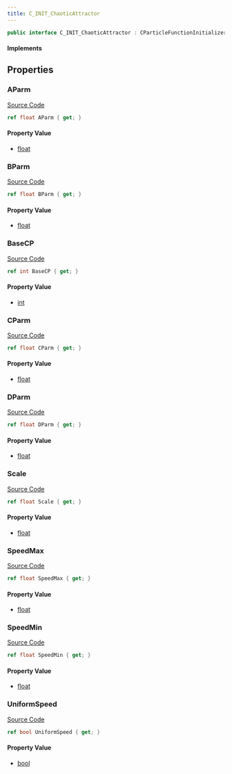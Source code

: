 ```yaml
---
title: C_INIT_ChaoticAttractor
---
```


```csharp
public interface C_INIT_ChaoticAttractor : CParticleFunctionInitializer, CParticleFunction, ISchemaClass<CParticleFunction>, ISchemaClass<CParticleFunctionInitializer>, ISchemaClass<C_INIT_ChaoticAttractor>, ISchemaField, ISchemaClass, INativeHandle
```

#### Implements

## Properties

### AParm

[Source Code](https://github.com/swiftly-solution/swiftlys2/blob/beta/managed/src/SwiftlyS2.Generated/Schemas/Interfaces/C_INIT_ChaoticAttractor.cs#L16)

```csharp
ref float AParm { get; }
```

#### Property Value

- [float](https://learn.microsoft.com/dotnet/api/system.single)

### BParm

[Source Code](https://github.com/swiftly-solution/swiftlys2/blob/beta/managed/src/SwiftlyS2.Generated/Schemas/Interfaces/C_INIT_ChaoticAttractor.cs#L18)

```csharp
ref float BParm { get; }
```

#### Property Value

- [float](https://learn.microsoft.com/dotnet/api/system.single)

### BaseCP

[Source Code](https://github.com/swiftly-solution/swiftlys2/blob/beta/managed/src/SwiftlyS2.Generated/Schemas/Interfaces/C_INIT_ChaoticAttractor.cs#L30)

```csharp
ref int BaseCP { get; }
```

#### Property Value

- [int](https://learn.microsoft.com/dotnet/api/system.int32)

### CParm

[Source Code](https://github.com/swiftly-solution/swiftlys2/blob/beta/managed/src/SwiftlyS2.Generated/Schemas/Interfaces/C_INIT_ChaoticAttractor.cs#L20)

```csharp
ref float CParm { get; }
```

#### Property Value

- [float](https://learn.microsoft.com/dotnet/api/system.single)

### DParm

[Source Code](https://github.com/swiftly-solution/swiftlys2/blob/beta/managed/src/SwiftlyS2.Generated/Schemas/Interfaces/C_INIT_ChaoticAttractor.cs#L22)

```csharp
ref float DParm { get; }
```

#### Property Value

- [float](https://learn.microsoft.com/dotnet/api/system.single)

### Scale

[Source Code](https://github.com/swiftly-solution/swiftlys2/blob/beta/managed/src/SwiftlyS2.Generated/Schemas/Interfaces/C_INIT_ChaoticAttractor.cs#L24)

```csharp
ref float Scale { get; }
```

#### Property Value

- [float](https://learn.microsoft.com/dotnet/api/system.single)

### SpeedMax

[Source Code](https://github.com/swiftly-solution/swiftlys2/blob/beta/managed/src/SwiftlyS2.Generated/Schemas/Interfaces/C_INIT_ChaoticAttractor.cs#L28)

```csharp
ref float SpeedMax { get; }
```

#### Property Value

- [float](https://learn.microsoft.com/dotnet/api/system.single)

### SpeedMin

[Source Code](https://github.com/swiftly-solution/swiftlys2/blob/beta/managed/src/SwiftlyS2.Generated/Schemas/Interfaces/C_INIT_ChaoticAttractor.cs#L26)

```csharp
ref float SpeedMin { get; }
```

#### Property Value

- [float](https://learn.microsoft.com/dotnet/api/system.single)

### UniformSpeed

[Source Code](https://github.com/swiftly-solution/swiftlys2/blob/beta/managed/src/SwiftlyS2.Generated/Schemas/Interfaces/C_INIT_ChaoticAttractor.cs#L32)

```csharp
ref bool UniformSpeed { get; }
```

#### Property Value

- [bool](https://learn.microsoft.com/dotnet/api/system.boolean)

